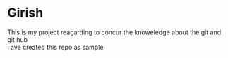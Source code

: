 # Girish
This is my project reagarding to concur the knoweledge about the git and git hub 
<br>
 i ave created this repo as sample 
